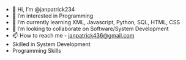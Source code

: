 - 👋 Hi, I’m @janpatrick234
- 👀 I’m interested in Programming 
- 🌱 I’m currently learning XML, Javascript, Python, SQL, HTML, CSS
- 💞️ I’m looking to collaborate on Software/System Development
- 📫 How to reach me - janpatrick436@gmail.com
- Skilled in System Development
- Programming Skills

<!---
janpatrick234/janpatrick234 is a ✨ special ✨ repository because its `README.md` (this file) appears on your GitHub profile.
You can click the Preview link to take a look at your changes.
--->
